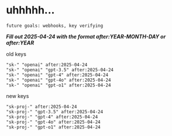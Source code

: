 # uhhhhh...

`future goals: webhooks, key verifying`



***Fill out 2025-04-24 with the format after:YEAR-MONTH-DAY or after:YEAR***

old keys
```
"sk-" "openai" after:2025-04-24
"sk-" "openai" "gpt-3.5" after:2025-04-24
"sk-" "openai" "gpt-4" after:2025-04-24
"sk-" "openai" "gpt-4o" after:2025-04-24
"sk-" "openai" "gpt-o1" after:2025-04-24
```

new keys
```
"sk-proj-" after:2025-04-24
"sk-proj-" "gpt-3.5" after:2025-04-24
"sk-proj-" "gpt-4" after:2025-04-24
"sk-proj-" "gpt-4o" after:2025-04-24
"sk-proj-" "gpt-o1" after:2025-04-24
```
